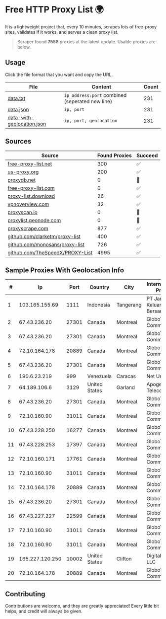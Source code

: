 
# Free HTTP Proxy List 🌍

It is a lightweight project that, every 10 minutes, scrapes lots of free-proxy sites, validates if it works, and serves a clean proxy list.


> Scraper found **7556** proxies at the latest update. Usable proxies are below.

## Usage

Click the file format that you want and copy the URL.


|File|Content|Count|
|----|-------|-----|
|[data.txt](https://raw.githubusercontent.com/themiralay/Proxy-List-World/master/data.txt)|`ip_address:port` combined (seperated new line)|231|
|[data.json](https://raw.githubusercontent.com/themiralay/Proxy-List-World/master/data.json)|`ip, port`|231|
|[data-with-geolocation.json](https://raw.githubusercontent.com/themiralay/Proxy-List-World/master/data-with-geolocation.json)|`ip, port, geolocation`|231|

## Sources

|Source|Found Proxies|Succeed|
|------|-------------|-------|
|[free-proxy-list.net](https://free-proxy-list.net)|300|✅|
|[us-proxy.org](https://www.us-proxy.org)|200|✅|
|[proxydb.net](http://proxydb.net)|0|🚫|
|[free-proxy-list.com](https://free-proxy-list.com/?page=&port=&type%5B%5D=http&type%5B%5D=https&up_time=0&search=Search)|0|✅|
|[proxy-list.download](https://www.proxy-list.download/HTTP)|26|✅|
|[vpnoverview.com](https://vpnoverview.com/privacy/anonymous-browsing/free-proxy-servers)|32|✅|
|[proxyscan.io](https://www.proxyscan.io)|0|🚫|
|[proxylist.geonode.com](https://proxylist.geonode.com/api/proxy-list?limit=300&page=1&sort_by=lastChecked&sort_type=desc&protocols=http,https)|0|🚫|
|[proxyscrape.com](https://api.proxyscrape.com/v2/?request=displayproxies&protocol=http&timeout=10000&country=all&ssl=all&anonymity=all)|877|✅|
|[github.com/clarketm/proxy-list](https://raw.githubusercontent.com/clarketm/proxy-list/master/proxy-list-raw.txt)|400|✅|
|[github.com/monosans/proxy-list](https://raw.githubusercontent.com/monosans/proxy-list/main/proxies/http.txt)|726|✅|
|[github.com/TheSpeedX/PROXY-List](https://raw.githubusercontent.com/TheSpeedX/PROXY-List/master/http.txt)|4995|✅|


## Sample Proxies With Geolocation Info

|#|Ip|Port|Country|City|Internet Service Provider|
|-|--|----|-------|----|-------------------------|
|1|103.165.155.69|1111|Indonesia|Tangerang|PT Jaringan Keluarga Bersama|
|2|67.43.236.20|27301|Canada|Montreal|GloboTech Communications|
|3|67.43.236.20|27301|Canada|Montreal|GloboTech Communications|
|4|72.10.164.178|20889|Canada|Montreal|GloboTech Communications|
|5|67.43.236.20|27301|Canada|Montreal|GloboTech Communications|
|6|190.6.23.219|999|Venezuela|Caracas|Net Uno|
|7|64.189.106.6|3129|United States|Garland|Apogee Telecom Inc.|
|8|67.43.236.20|27301|Canada|Montreal|GloboTech Communications|
|9|72.10.160.90|31011|Canada|Montreal|GloboTech Communications|
|10|67.43.228.250|16277|Canada|Montreal|GloboTech Communications|
|11|67.43.228.253|17397|Canada|Montreal|GloboTech Communications|
|12|72.10.160.171|17761|Canada|Montreal|GloboTech Communications|
|13|72.10.160.90|31011|Canada|Montreal|GloboTech Communications|
|14|72.10.164.178|20889|Canada|Montreal|GloboTech Communications|
|15|67.43.236.20|27301|Canada|Montreal|GloboTech Communications|
|16|67.43.227.227|22599|Canada|Montreal|GloboTech Communications|
|17|72.10.160.90|31011|Canada|Montreal|GloboTech Communications|
|18|72.10.160.90|31011|Canada|Montreal|GloboTech Communications|
|19|165.227.120.250|10002|United States|Clifton|DigitalOcean, LLC|
|20|72.10.164.178|20889|Canada|Montreal|GloboTech Communications|



## Contributing

Contributions are welcome, and they are greatly appreciated! Every
little bit helps, and credit will always be given.

